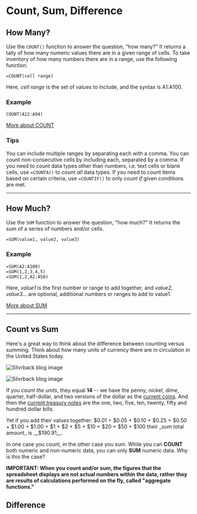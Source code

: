 # Count, Sum, Difference

## How Many?
Use the `COUNT()` function to answer the question, "how many?" It returns a tally of how many numeric values there are in a given range of cells. To take inventory of how many numbers there are in a range, use the following function:

```
=COUNT(cell range)
```

Here, _cell range_ is the set of values to include, and the syntax is A1:A100.

### Example
```
COUNT(A12:A94)
```

[More about COUNT]()

### Tips
You can include multiple ranges by separating each with a comma.
You can count non-consecutive cells by including each, separated by a comma.
If you need to count data types other than numbers, i.e. text cells or blank cells, use `=COUNTA()` to _count all_ data types.
If you need to count items based on certain criteria, use `=COUNTIF()` to only _count if_ given conditions are met.

---

## How Much?
Use the `SUM` function to answer the question, "how much?" It returns the sum of a series of numbers and/or cells.
```
=SUM(value1, value2, value3)
```

### Example
```
=SUM(A2:A100)
=SUM(1,2,3,4,5)
=SUM(1,2,A2:A50)
```

Here, _value1_ is the first number or range to add together, and _value2, value3..._ are optional, additional numbers or ranges to add to value1.

[More about SUM](https://youtu.be/OaPGxBB0uxk)

---

## Count vs Sum
Here's a great way to think about the difference between counting versus summing. Think about how many units of currency there are in circulation in the United States today.

![Silvrback blog image](https://silvrback.s3.amazonaws.com/uploads/ed7f5ac0-e196-4323-bb1d-c46ecfb7fc25/usd-coins_crop_large.jpg)

![Silvrback blog image](https://silvrback.s3.amazonaws.com/uploads/3d8c214c-43b6-4c2f-a035-c1da94f6be48/usd-bills_reduced_large.jpg)

If you _count the units_, they equal __14__ -- we have the penny, nickel, dime, quarter, half-dollar, and two versions of the dollar as the [current coins](https://www.usmint.gov/mint_programs/circulatingCoins/). And then the [current treasury notes](https://www.treasury.gov/resource-center/faqs/Currency/Pages/denominations.aspx) are the one, two, five, ten, twenty, fifty and hundred dollar bills.

Yet if you add their values together:
$0.01 + $0.05 + $0.10 + $0.25 + $0.50 + $1.00 + $1.00 + $1 + $2 + $5 + $10 + $20 + $50 + $100
their _sum total amount_ is __$190.91__.

In one case you count, in the other case you sum. While you can __COUNT__ both numeric and non-numeric data, you can only __SUM__ numeric data. Why is this the case?

__IMPORTANT: When you count and/or sum, the figures that the spreadsheet displays are not actual numbers within the data, rather they are results of calculations performed on the fly, called "aggregate functions."__

## Difference

